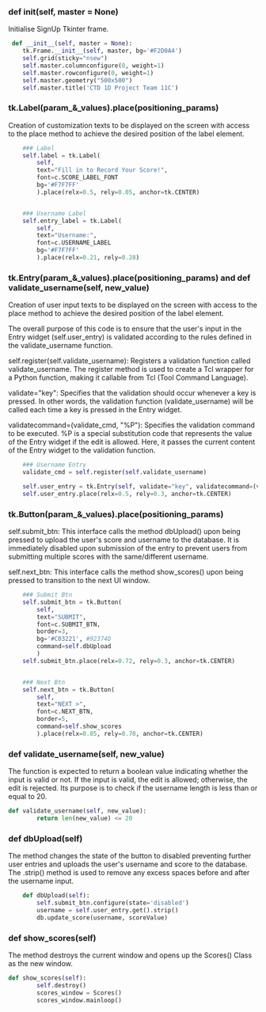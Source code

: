 ### def __init__(self, master = None)
Initialise SignUp Tkinter frame. 
``` py
 def __init__(self, master = None):
    tk.Frame.__init__(self, master, bg='#F2D0A4')
    self.grid(sticky="nsew")
    self.master.columnconfigure(0, weight=1)
    self.master.rowconfigure(0, weight=1)
    self.master.geometry("500x500")
    self.master.title('CTD 1D Project Team 11C')

```

### tk.Label(param_&_values).place(positioning_params)
Creation of customization texts to be displayed on the screen with access 
to the place method to achieve the desired position of the label element. 
``` py
    ### Label
    self.label = tk.Label(
        self, 
        text="Fill in to Record Your Score!", 
        font=c.SCORE_LABEL_FONT
        bg='#F7F7FF'
        ).place(relx=0.5, rely=0.05, anchor=tk.CENTER)


    ### Username Label
    self.entry_label = tk.Label(
        self, 
        text="Username:",
        font=c.USERNAME_LABEL
        bg='#F7F7FF'
        ).place(relx=0.21, rely=0.28)
```

### tk.Entry(param_&_values).place(positioning_params) and def validate_username(self, new_value)
Creation of user input texts to be displayed on the screen with access 
to the place method to achieve the desired position of the label element. 

The overall purpose of this code is to ensure that the user's input in the 
Entry widget (self.user_entry) is validated according to the rules defined in the validate_username function.

self.register(self.validate_username): Registers a validation function called validate_username. The register method is used to create a Tcl wrapper for a Python function, making it callable from Tcl (Tool Command Language).

validate="key": Specifies that the validation should occur whenever a key is pressed. In other words, the validation function (validate_username) will be called each time a key is pressed in the Entry widget.

validatecommand=(validate_cmd, "%P"): Specifies the validation command to be executed. %P is a special substitution code that represents the value of the Entry widget if the edit is allowed. Here, it passes the current content of the Entry widget to the validation function.
``` py
    ### Username Entry
    validate_cmd = self.register(self.validate_username)

    self.user_entry = tk.Entry(self, validate="key", validatecommand=(validate_cmd, "%P"))
    self.user_entry.place(relx=0.5, rely=0.3, anchor=tk.CENTER)
``` 

### tk.Button(param_&_values).place(positioning_params)
self.submit_btn: This interface calls the method dbUpload() upon being pressed to upload the user's score and username to the database. It is immediately disabled upon submission of the entry to prevent users from submitting multiple scores with the same/different username.

self.next_btn: This interface calls the method show_scores() upon being pressed to transition to the next UI window.
``` py
    ### Submit Btn
    self.submit_btn = tk.Button(
        self,
        text="SUBMIT",
        font=c.SUBMIT_BTN,
        border=3,
        bg='#C03221', #92374D
        command=self.dbUpload
        )
    self.submit_btn.place(relx=0.72, rely=0.3, anchor=tk.CENTER)


    ### Next Btn 
    self.next_btn = tk.Button(
        self, 
        text="NEXT >",
        font=c.NEXT_BTN,
        border=5,
        command=self.show_scores
        ).place(relx=0.85, rely=0.70, anchor=tk.CENTER)
```

### def validate_username(self, new_value)
The function is expected to return a boolean value indicating whether the input is valid or not. If the input is valid, the edit is allowed; otherwise, the edit is rejected. Its purpose is to check if the username length is less than or equal to 20.
``` py
def validate_username(self, new_value):
        return len(new_value) <= 20
```

### def dbUpload(self)
The method changes the state of the button to disabled preventing further user entries and uploads the user's username and score to the database. 
The .strip() method is used to remove any excess spaces before and after the username input. 
``` py
    def dbUpload(self):
        self.submit_btn.configure(state='disabled')
        username = self.user_entry.get().strip()
        db.update_score(username, scoreValue)
```

### def show_scores(self)
The method destroys the current window and opens up the Scores() Class as the new window.
``` py
def show_scores(self):
        self.destroy()
        scores_window = Scores()
        scores_window.mainloop()
```
